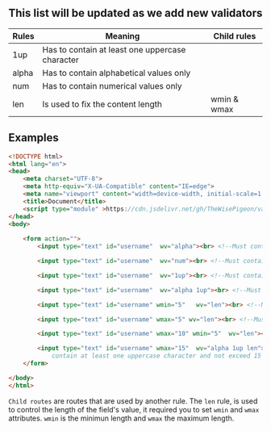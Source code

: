 ## This list will be updated as we add new validators

| Rules | Meaning  | Child rules  |
|---|---|---|
| 1up  | Has to contain at least one uppercase character  |   |
| alpha  | Has to contain alphabetical values only  |   |
| num  | Has to contain numerical values only  |   |
|len| Is used to fix the content length| wmin & wmax |

## Examples
```html
<!DOCTYPE html>
<html lang="en">
<head>
    <meta charset="UTF-8">
    <meta http-equiv="X-UA-Compatible" content="IE=edge">
    <meta name="viewport" content="width=device-width, initial-scale=1.0">
    <title>Document</title>
    <script type="module" >https://cdn.jsdelivr.net/gh/TheWisePigeon/validator/lib/index.js</script>
</head>
<body>
    
    <form action="">
        <input type="text" id="username"  wv="alpha"><br> <!--Must contain alphabetical values only   -->

        <input type="text" id="username"  wv="num"><br> <!--Must contain numeric values only -->

        <input type="text" id="username"  wv="1up"><br> <!--Must contain at least one uppercase character-->

        <input type="text" id="username"  wv="alpha 1up"><br> <!--Must contain at least one uppercase character and only alphabetic characters-->

        <input type="text" id="username" wmin="5"   wv="len"><br> <!--Must be at least 5 characters long-->

        <input type="text" id="username" wmax="5" wv="len"><br> <!--Must not exceed 5 characters long-->

        <input type="text" id="username" wmax="10" wmin="5"  wv="len"><br> <!--Must not exceed 10 characters long and must be at least 5 characters -->

        <input type="text" id="username" wmax="15"  wv="alpha 1up len"><br> <!--Must contain only alphabetic characters, 
            contain at least one uppercase character and not exceed 15 characters-->
    </form>

</body>
</html>
```

`Child routes` are routes that are used by another rule. The `len` rule, is used to control the length of the field's value, it required you to set `wmin` and `wmax` attributes.
`wmin` is the minimun length and `wmax` the maximum length.

